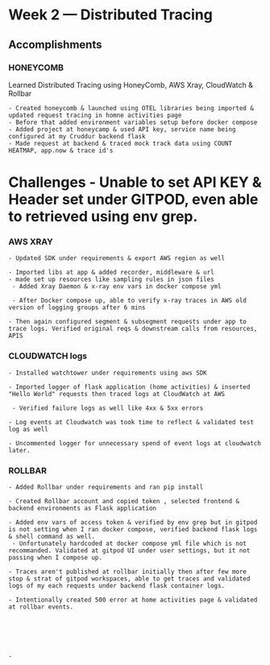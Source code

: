 # Week 2 — Distributed Tracing


## Accomplishments

### HONEYCOMB
Learned Distributed Tracing using HoneyComb, AWS Xray, CloudWatch & Rollbar

	- Created honeycomb & launched using OTEL libraries being imported & updated request tracing in homne activities page
 	- Before that added environment variables setup before docker compose
 	- Added project at honeycamp & used API key, service name being configured at my Cruddur backend flask
 	- Made request at backend & traced mock track data using COUNT HEATMAP, app.now & trace id's

# Challenges - Unable to set API KEY & Header set under GITPOD, even able to retrieved using env grep.  

### AWS XRAY
	- Updated SDK under requirements & export AWS region as well
	
	- Imported libs at app & added recorder, middleware & url
	- made set up resources like sampling rules in json files
	 - Added Xray Daemon & x-ray env vars in docker compose yml

	 - After Docker compose up, able to verify x-ray traces in AWS old version of logging groups after 6 mins

	- Then again configured segment & subsegment requests under app to trace logs. Verified original reqs & downstream calls from resources, APIS

### CLOUDWATCH logs

	- Installed watchtower under requirements using aws SDK

	- Imported logger of flask application (home activities) & inserted "Hello World" requests then traced logs at CloudWatch at AWS 

	 - Verified failure logs as well like 4xx & 5xx errors

	- Log events at Cloudwatch was took time to reflect & validated test log as well

	- Uncommented logger for unnecessary spend of event logs at cloudwatch later.


### ROLLBAR

	- Added Rollbar under requirements and ran pip install

	- Created Rollbar account and copied token , selected frontend & backend environments as Flask application

	- Added env vars of access token & verified by env grep but in gitpod is not setting when I ran docker compose, verified backend flask logs & shell command as well.
	 - Unfortunately hardcoded at docker compose yml file which is not recommanded. Validated at gitpod UI under user settings, but it not passing when I compose up.

	- Traces aren't published at rollbar initially then after few more stop & strat of gitpod workspaces, able to get traces and validated logs of my each requests under backend flask container logs.

	- Intentionally created 500 error at home activities page & validated at rollbar events.






	- 
	

